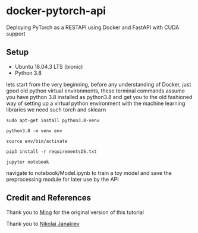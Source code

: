 # docker-pytorch-api
Deploying PyTorch as a RESTAPI using Docker and FastAPI with CUDA support

## Setup

- Ubuntu 18.04.3 LTS (bionic)
- Python 3.8

lets start from the very beginning, before any understanding of Docker, just good old python virtual environments, these terminal commands assume you have python 3.8 installed as python3.8 and get you to the old fashioned way of setting up a virtual python environment with the machine learning libraries we need such torch and sklearn

```console
sudo apt-get install python3.8-venv

python3.8 -m venv env

source env/bin/activate

pip3 install -r requirementsDS.txt

jupyter notebook
```

navigate to notebook/Model.ipynb to train a toy model
and save the preprocessing module for later use by the API

## Credit and References

Thank you to [Ming](https://github.com/ming0070913/example-ml-project) for the original version of this tutorial

Thank you to [Nikolai Janakiev](https://janakiev.com/blog/pytorch-iris/) 
